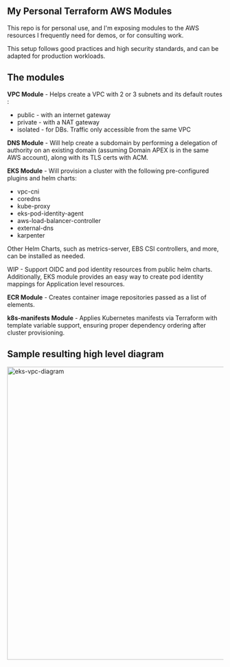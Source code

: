 ## My Personal Terraform AWS Modules

This repo is for personal use, and I'm exposing modules to the AWS resources I frequently need for demos, or for consulting work.

This setup follows good practices and high security standards, and can be adapted for production workloads.

## The modules

**VPC Module** - Helps create a VPC with 2 or 3 subnets and its default routes :
* public - with an internet gateway
* private - with a NAT gateway
* isolated - for DBs. Traffic only accessible from the same VPC

**DNS Module** - Will help create a subdomain by performing a delegation of authority on an existing domain (assuming Domain APEX is in the same AWS account), along with its TLS certs with ACM.

**EKS Module** - Will provision a cluster with the following pre-configured plugins and helm charts:
* vpc-cni
* coredns
* kube-proxy
* eks-pod-identity-agent
* aws-load-balancer-controller
* external-dns
* karpenter

Other Helm Charts, such as metrics-server, EBS CSI controllers, and more, can be installed as needed.

WIP - Support OIDC and pod identity resources from public helm charts. 
Additionally, EKS module provides an easy way to create pod identity mappings for Application level resources.


**ECR Module** - Creates container image repositories passed as a list of elements.

**k8s-manifests Module** - Applies Kubernetes manifests via Terraform with template variable support, ensuring proper dependency ordering after cluster provisioning.


## Sample resulting high level diagram  

<img width="1484" height="681" alt="eks-vpc-diagram" src="https://github.com/user-attachments/assets/4079ae64-2469-4824-a244-4fcce733efbb" />
